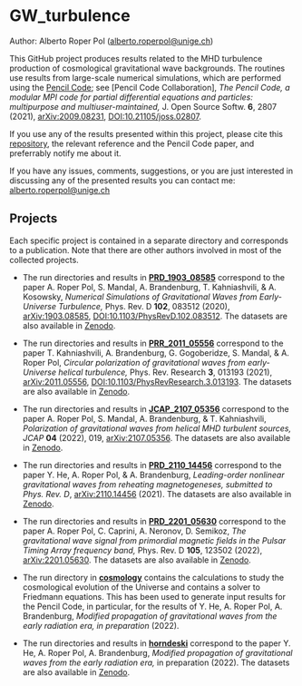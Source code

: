 # GW_turbulence

Author: Alberto Roper Pol (alberto.roperpol@unige.ch)

This GitHub project produces results related to the MHD turbulence production of cosmological gravitational wave backgrounds.
The routines use results from large-scale numerical simulations, which are performed using the [Pencil Code](https://github.com/pencil-code);
see [Pencil Code Collaboration], *The Pencil Code, a modular MPI code for partial differential equations and particles: multipurpose and multiuser-maintained,*
J. Open Source Softw. **6**, 2807 (2021), [arXiv:2009.08231](https://arxiv.org/abs/2009.08231), [DOI:10.21105/joss.02807](https://joss.theoj.org/papers/10.21105/joss.02807).

If you use any of the results presented within this project, please cite this [repository](https://zenodo.org/record/6045844), the relevant reference
and the Pencil Code paper, and preferrably notify me about it.

If you have any issues, comments, suggestions, or you are just interested in discussing any of the presented results
you can contact me: alberto.roperpol@unige.ch

## Projects

Each specific project is contained in a separate directory and corresponds to a publication. Note that there are other authors involved in most of
the collected projects.

* The run directories and results in [**PRD_1903_08585**](PRD_1903_08585) correspond to the paper A. Roper Pol,
S. Mandal, A. Brandenburg, T. Kahniashvili, & A. Kosowsky, *Numerical Simulations of Gravitational Waves from Early-Universe
Turbulence,* Phys. Rev. D **102**, 083512 (2020), [arXiv:1903.08585](https://arxiv.org/abs/1903.08585),
[DOI:10.1103/PhysRevD.102.083512](https://doi.org/10.1103/PhysRevD.102.083512).
The datasets are also available in [Zenodo](https://zenodo.org/record/3692072).

* The run directories and results in [**PRR_2011_05556**](PRR_2011_05556) correspond to the paper T. Kahniashvili, A. Brandenburg,
G. Gogoberidze, S. Mandal, & A. Roper Pol, *Circular polarization of gravitational waves from early-Universe helical turbulence,*
Phys. Rev. Research **3**, 013193 (2021), [arXiv:2011.05556](https://arxiv.org/abs/2011.05556),
[DOI:10.1103/PhysRevResearch.3.013193](https://journals.aps.org/prresearch/abstract/10.1103/PhysRevResearch.3.013193).
The datasets are also available in [Zenodo](https://zenodo.org/record/4256906).

* The run directories and results in [**JCAP_2107_05356**](JCAP_2107_05356) correspond to the paper A. Roper Pol, S. Mandal,
A. Brandenburg, & T. Kahniashvili, *Polarization of gravitational waves from helical MHD turbulent sources,*
*JCAP* **04** (2022), 019, [arXiv:2107.05356](https://arxiv.org/abs/2107.05356).
The datasets are also available in [Zenodo](https://zenodo.org/record/5525504).

* The run directories and results in [**PRD_2110_14456**](PRD_2110_14456) correspond to the paper Y. He, A. Roper Pol,
& A. Brandenburg, *Leading-order nonlinear gravitational waves from reheating magnetogeneses,* *submitted to
Phys. Rev. D*, [arXiv:2110.14456](https://arxiv.org/abs/2110.14456) (2021).
The datasets are also available in [Zenodo](https://zenodo.org/record/5603013).

* The run directories and results in [**PRD_2201_05630**](PRD_2201_05630) correspond to the paper A. Roper Pol,
C. Caprini, A. Neronov, D. Semikoz, *The gravitational wave signal from primordial magnetic fields in the Pulsar
Timing Array frequency band,* Phys. Rev. D **105**, 123502 (2022), [arXiv:2201.05630](https://arxiv.org/abs/2201.05630).
The datasets are also available in [Zenodo](https://zenodo.org/record/5782752).

* The run directory in [**cosmology**](cosmology) contains the calculations to study the cosmological evolution
of the Universe and contains a solver to Friedmann equations.
This has been used to generate input results for the Pencil Code, in particular, for the results of Y. He, A.
Roper Pol, A. Brandenburg, *Modified propagation of gravitational waves from the early radiation era,*
*in preparation* (2022).

* The run directories and results in [**horndeski**](horndeski) correspond to the paper Y. He, A. Roper Pol,
A. Brandenburg, *Modified propagation of gravitational waves from the early radiation era,*
in preparation (2022). The datasets are also available in [Zenodo](https://zenodo.org/record/7408601).
